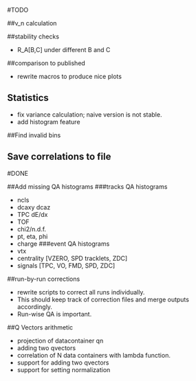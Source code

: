 
#TODO


##v_n calculation


##stability checks
* R_A[B,C] under different B and C

##comparison to published
* rewrite macros to produce nice plots

## Statistics
* fix variance calculation; naive version is not stable.
* add histogram feature

##Find invalid bins

## Save correlations to file

#DONE

##Add missing QA histograms
###tracks QA histograms
* ncls
* dcaxy dcaz
* TPC dE/dx
* TOF
* chi2/n.d.f.
* pt, eta, phi
* charge
###event QA histograms
* vtx
* centrality [VZERO, SPD tracklets, ZDC]
* signals [TPC, VO, FMD, SPD, ZDC]

##run-by-run corrections
* rewrite scripts to correct all runs individually.
* This should keep track of correction files and merge outputs accordingly.
* Run-wise QA is important.

##Q Vectors arithmetic
* projection of datacontainer qn
* adding two qvectors
* correlation of N data containers with lambda function.
* support for adding two qvectors  
* support for setting normalization  
